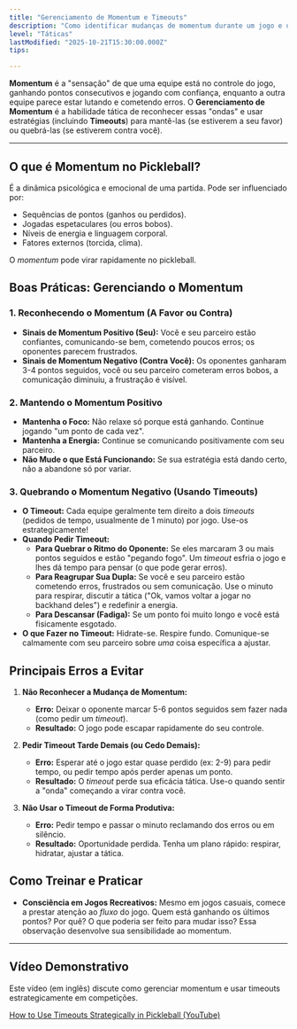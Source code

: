```yaml
---
title: "Gerenciamento de Momentum e Timeouts"
description: "Como identificar mudanças de momentum durante um jogo e usar timeouts estrategicamente."
level: "Táticas"
lastModified: "2025-10-21T15:30:00.000Z"
tips:

---
```


**Momentum** é a "sensação" de que uma equipe está no controle do jogo, ganhando pontos consecutivos e jogando com confiança, enquanto a outra equipe parece estar lutando e cometendo erros. O **Gerenciamento de Momentum** é a habilidade tática de reconhecer essas "ondas" e usar estratégias (incluindo **Timeouts**) para mantê-las (se estiverem a seu favor) ou quebrá-las (se estiverem contra você).

---

## O que é Momentum no Pickleball?

É a dinâmica psicológica e emocional de uma partida. Pode ser influenciado por:
* Sequências de pontos (ganhos ou perdidos).
* Jogadas espetaculares (ou erros bobos).
* Níveis de energia e linguagem corporal.
* Fatores externos (torcida, clima).

O *momentum* pode virar rapidamente no pickleball.

## Boas Práticas: Gerenciando o Momentum

### 1. Reconhecendo o Momentum (A Favor ou Contra)
* **Sinais de Momentum Positivo (Seu):** Você e seu parceiro estão confiantes, comunicando-se bem, cometendo poucos erros; os oponentes parecem frustrados.
* **Sinais de Momentum Negativo (Contra Você):** Os oponentes ganharam 3-4 pontos seguidos, você ou seu parceiro cometeram erros bobos, a comunicação diminuiu, a frustração é visível.

### 2. Mantendo o Momentum Positivo
* **Mantenha o Foco:** Não relaxe só porque está ganhando. Continue jogando "um ponto de cada vez".
* **Mantenha a Energia:** Continue se comunicando positivamente com seu parceiro.
* **Não Mude o que Está Funcionando:** Se sua estratégia está dando certo, não a abandone só por variar.

### 3. Quebrando o Momentum Negativo (Usando Timeouts)
* **O Timeout:** Cada equipe geralmente tem direito a dois *timeouts* (pedidos de tempo, usualmente de 1 minuto) por jogo. Use-os estrategicamente!
* **Quando Pedir Timeout:**
    * **Para Quebrar o Ritmo do Oponente:** Se eles marcaram 3 ou mais pontos seguidos e estão "pegando fogo". Um *timeout* esfria o jogo e lhes dá tempo para pensar (o que pode gerar erros).
    * **Para Reagrupar Sua Dupla:** Se você e seu parceiro estão cometendo erros, frustrados ou sem comunicação. Use o minuto para respirar, discutir a tática ("Ok, vamos voltar a jogar no backhand deles") e redefinir a energia.
    * **Para Descansar (Fadiga):** Se um ponto foi muito longo e você está fisicamente esgotado.
* **O que Fazer no Timeout:** Hidrate-se. Respire fundo. Comunique-se calmamente com seu parceiro sobre *uma* coisa específica a ajustar.

## Principais Erros a Evitar

1.  **Não Reconhecer a Mudança de Momentum:**
    * **Erro:** Deixar o oponente marcar 5-6 pontos seguidos sem fazer nada (como pedir um *timeout*).
    * **Resultado:** O jogo pode escapar rapidamente do seu controle.

2.  **Pedir Timeout Tarde Demais (ou Cedo Demais):**
    * **Erro:** Esperar até o jogo estar quase perdido (ex: 2-9) para pedir tempo, ou pedir tempo após perder apenas um ponto.
    * **Resultado:** O *timeout* perde sua eficácia tática. Use-o quando sentir a "onda" começando a virar contra você.

3.  **Não Usar o Timeout de Forma Produtiva:**
    * **Erro:** Pedir tempo e passar o minuto reclamando dos erros ou em silêncio.
    * **Resultado:** Oportunidade perdida. Tenha um plano rápido: respirar, hidratar, ajustar a tática.

## Como Treinar e Praticar

* **Consciência em Jogos Recreativos:** Mesmo em jogos casuais, comece a prestar atenção ao *fluxo* do jogo. Quem está ganhando os últimos pontos? Por quê? O que poderia ser feito para mudar isso? Essa observação desenvolve sua sensibilidade ao momentum.

---

## Vídeo Demonstrativo

Este vídeo (em inglês) discute como gerenciar momentum e usar timeouts estrategicamente em competições.

[How to Use Timeouts Strategically in Pickleball (YouTube)](https://www.youtube.com/watch?v=example)
